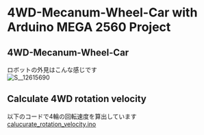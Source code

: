# 4WD-Mecanum-Wheel-Car with Arduino MEGA 2560 Project

## 4WD-Mecanum-Wheel-Car
ロボットの外見はこんな感じです  
![S__12615690](https://user-images.githubusercontent.com/52307432/95597225-518e2700-0a89-11eb-81f1-0473708fec3a.jpg)

## Calculate 4WD rotation velocity
以下のコードで4輪の回転速度を算出しています  
[calucurate_rotation_velocity.ino](https://github.com/Ramune6110/4WD-Mecanum-Wheel-Car/blob/main/Arduino/calucurate_rotation_velocity.ino)
